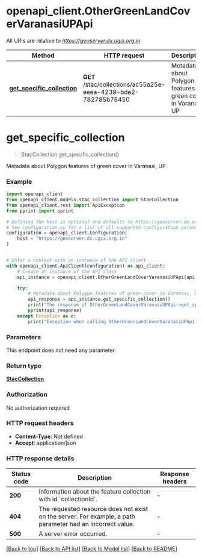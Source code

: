 # openapi_client.OtherGreenLandCoverVaranasiUPApi

All URIs are relative to *https://geoserver.dx.ugix.org.in*

Method | HTTP request | Description
------------- | ------------- | -------------
[**get_specific_collection**](OtherGreenLandCoverVaranasiUPApi.md#get_specific_collection) | **GET** /stac/collections/ac55a25e-eeea-4239-bde2-782785b78450 | Metadata about Polygon features of green cover in Varanasi, UP


# **get_specific_collection**
> StacCollection get_specific_collection()

Metadata about Polygon features of green cover in Varanasi, UP

### Example


```python
import openapi_client
from openapi_client.models.stac_collection import StacCollection
from openapi_client.rest import ApiException
from pprint import pprint

# Defining the host is optional and defaults to https://geoserver.dx.ugix.org.in
# See configuration.py for a list of all supported configuration parameters.
configuration = openapi_client.Configuration(
    host = "https://geoserver.dx.ugix.org.in"
)


# Enter a context with an instance of the API client
with openapi_client.ApiClient(configuration) as api_client:
    # Create an instance of the API class
    api_instance = openapi_client.OtherGreenLandCoverVaranasiUPApi(api_client)

    try:
        # Metadata about Polygon features of green cover in Varanasi, UP
        api_response = api_instance.get_specific_collection()
        print("The response of OtherGreenLandCoverVaranasiUPApi->get_specific_collection:\n")
        pprint(api_response)
    except Exception as e:
        print("Exception when calling OtherGreenLandCoverVaranasiUPApi->get_specific_collection: %s\n" % e)
```



### Parameters

This endpoint does not need any parameter.

### Return type

[**StacCollection**](StacCollection.md)

### Authorization

No authorization required

### HTTP request headers

 - **Content-Type**: Not defined
 - **Accept**: application/json

### HTTP response details

| Status code | Description | Response headers |
|-------------|-------------|------------------|
**200** | Information about the feature collection with id &#x60;collectionId&#x60;. |  -  |
**404** | The requested resource does not exist on the server. For example, a path parameter had an incorrect value. |  -  |
**500** | A server error occurred. |  -  |

[[Back to top]](#) [[Back to API list]](../README.md#documentation-for-api-endpoints) [[Back to Model list]](../README.md#documentation-for-models) [[Back to README]](../README.md)

